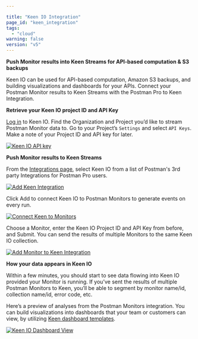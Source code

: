 ```yaml
---

title: "Keen IO Integration"
page_id: "keen_integration"
tags: 
  - "cloud"
warning: false
version: "v5"
---
```


**Push Monitor results into Keen Streams for API-based computation & S3 backups**

Keen IO can be used for API-based computation, Amazon S3 backups, and building visualizations and dashboards for your APIs.  Connect your Postman Monitor results to Keen Streams with the Postman Pro to Keen Integration.

**Retrieve your Keen IO project ID and API Key**

[Log in][0] to Keen IO.  Find the Organization and Project you’d like to stream Postman Monitor data to.  Go to your Project’s `Settings` and select `API Keys`.  Make a note of your Project ID and API key for later.

[![Keen IO API key](https://s3.amazonaws.com/postman-static-getpostman-com/postman-docs/keenKey.png)][1]

**Push Monitor results to Keen Streams**

From the [Integrations page][2], select Keen IO from a list of Postman's 3rd party Integrations for Postman Pro users.

[![Add Keen Integration](https://s3.amazonaws.com/postman-static-getpostman-com/postman-docs/keenINT.png)][3]

Click Add to connect Keen IO to Postman Monitors to generate events on every run.

[![Connect Keen to Monitors](https://s3.amazonaws.com/postman-static-getpostman-com/postman-docs/keen_add.png)][4]

Choose a Monitor, enter the Keen IO Project ID and API Key from before, and Submit. You can send the results of multiple Monitors to the same Keen IO collection.

[![Add Monitor to Keen Integration](https://s3.amazonaws.com/postman-static-getpostman-com/postman-docs/keen_monitor.png)][5]

**How your data appears in Keen IO**

Within a few minutes, you should start to see data flowing into Keen IO provided your Monitor is running.  If you’ve sent the results of multiple Postman Monitors to Keen, you’ll be able to segment by monitor name/id, collection name/id, error code, etc.

Here’s a preview of analyses from the Postman Monitors integration. You can build visualizations into dashboards that your team or customers can view, by utilizing [Keen dashboard templates][6].

[![Keen IO Dashboard View](https://s3.amazonaws.com/postman-static-getpostman-com/postman-docs/keen_dashboard.png)][7]

[0]: https://keen.io/home/
[1]: https://s3.amazonaws.com/postman-static-getpostman-com/postman-docs/keenKey.png
[2]: https://app.getpostman.com/dashboard/integrations
[3]: https://s3.amazonaws.com/postman-static-getpostman-com/postman-docs/keenINT.png
[4]: https://s3.amazonaws.com/postman-static-getpostman-com/postman-docs/keen_add.png
[5]: https://s3.amazonaws.com/postman-static-getpostman-com/postman-docs/keen_monitor.png
[6]: https://keen.io/docs/visualize/how-to-create-a-dashboard/
[7]: https://s3.amazonaws.com/postman-static-getpostman-com/postman-docs/keen_dashboard.png
